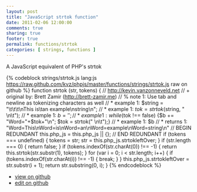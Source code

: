 ```yaml
---
layout: post
title: "JavaScript strtok function"
date: 2011-02-06 12:00:00
comments: true
sharing: true
footer: true
permalink: functions/strtok
categories: [ strings, functions ]
---
```

A JavaScript equivalent of PHP's strtok
<!-- more -->
{% codeblock strings/strtok.js lang:js https://raw.github.com/kvz/phpjs/master/functions/strings/strtok.js raw on github %}
function strtok (str, tokens) {
    // http://kevin.vanzonneveld.net
    // +   original by: Brett Zamir (http://brett-zamir.me)
    // %        note 1: Use tab and newline as tokenizing characters as well
    // *     example 1: $string = "\t\t\t\nThis is\tan example\nstring\n";
    // *     example 1: $tok = strtok($string, " \n\t");
    // *     example 1: $b = '';
    // *     example 1: while ($tok !== false) {$b += "Word="+$tok+"\n"; $tok = strtok(" \n\t");}
    // *     example 1: $b
    // *     returns 1: "Word=This\nWord=is\nWord=an\nWord=example\nWord=string\n"
    // BEGIN REDUNDANT
    this.php_js = this.php_js || {};
    // END REDUNDANT
    if (tokens === undefined) {
        tokens = str;
        str = this.php_js.strtokleftOver;
    }
    if (str.length === 0) {
        return false;
    }
    if (tokens.indexOf(str.charAt(0)) !== -1) {
        return this.strtok(str.substr(1), tokens);
    }
    for (var i = 0; i < str.length; i++) {
        if (tokens.indexOf(str.charAt(i)) !== -1) {
            break;
        }
    }
    this.php_js.strtokleftOver = str.substr(i + 1);
    return str.substring(0, i);
}
{% endcodeblock %}
<ul>
 <li><a href="https://github.com/kvz/phpjs/blob/master/functions/strings/strtok.js">view on github</a></li>
 <li><a href="https://github.com/kvz/phpjs/edit/master/functions/strings/strtok.js">edit on github</a></li>
</ul>
